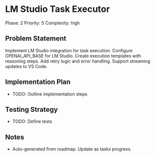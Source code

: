 # LM Studio Task Executor

Phase: 2
Priority: 5
Complexity: high

## Problem Statement
Implement LM Studio integration for task execution. Configure OPENAI_API_BASE for LM Studio. Create execution templates with reasoning steps. Add retry logic and error handling. Support streaming updates to VS Code.

## Implementation Plan
- TODO: Outline implementation steps

## Testing Strategy
- TODO: Define tests

## Notes
- Auto-generated from roadmap. Update as tasks progress.